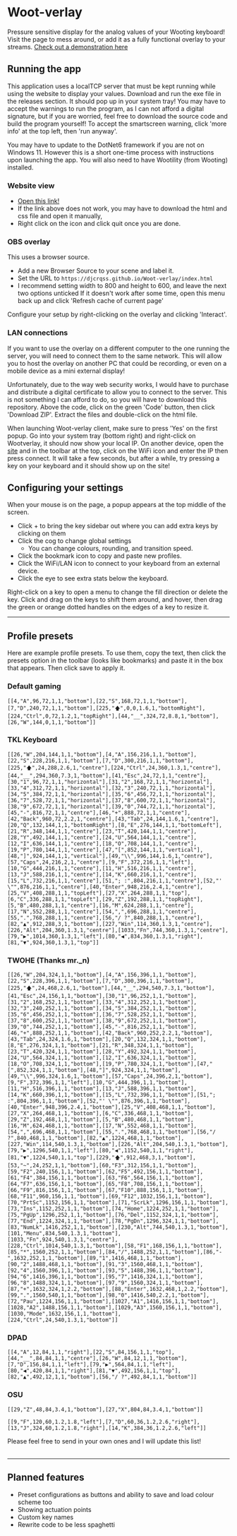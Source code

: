 # Woot-verlay
Pressure sensitive display for the analog values of your Wooting keyboard! Visit the page to mess around, or add it as a fully functional overlay to your streams.
[Check out a demonstration here](https://www.youtube.com/watch?v=62ZL6NmN-KM)

## Running the app
This application uses a localTCP server that must be kept running while using the website to display your values.
Download and run the exe file in the releases section. It should pop up in your system tray!
You may have to accept the warnings to run the program, as I can not afford a digital signature, but if you are worried, feel free to download the source code and build the program yourself! To accept the smartscreen warning, click 'more info' at the top left, then 'run anyway'.

You may have to update to the DotNet6 framework if you are not on Windows 11. However this is a short one-time process with instructions upon launching the app. You will also need to have Wootility (from Wooting) installed.


### Website view
- [Open this link!](https://djcrqss.github.io/Woot-verlay/index.html)
- If the link above does not work, you may have to download the html and css file and open it manually,
- Right click on the icon and click quit once you are done.

### OBS overlay
This uses a browser source.
- Add a new Browser Source to your scene and label it.
- Set the URL to `https://djcrqss.github.io/Woot-verlay/index.html`
- I recommend setting width to 800 and height to 600, and leave the next two options unticked
If it doesn't work after some time, open this menu back up and click 'Refresh cache of current page'

Configure your setup by right-clicking on the overlay and clicking 'Interact'.

### LAN connections
If you want to use the overlay on a different computer to the one running the server, you will need to connect them to the same network. This will allow you to host the overlay on another PC that could be recording, or even on a mobile device as a mini external display!

Unfortunately, due to the way web security works, I would have to purchase and distribute a digital certificate to allow you to connect to the server. This is not something I can afford to do, so you will have to download this repository. Above the code, click on the green 'Code' button, then click 'Download ZIP'. Extract the files and double-click on the html file. 

When launching Woot-verlay client, make sure to press 'Yes' on the first popup. Go into your system tray (bottom right) and right-click on Wootverlay, it should now show your local IP.
On another device, open the [site](https://djcrqss.github.io/Woot-verlay/index.html) and in the toolbar at the top, click on the WiFi icon and enter the IP then press connect. It will take a few seconds, but after a while, try pressing a key on your keyboard and it should show up on the site!


## Configuring your settings
When your mouse is on the page, a popup appears at the top middle of the screen.
- Click + to bring the key sidebar out where you can add extra keys by clicking on them
- Click the cog to change global settings
    - You can change colours, rounding, and transition speed.
- Click the bookmark icon to copy and paste new profiles.
- Click the WiFi/LAN icon to connect to your keyboard from an external device.
- Click the eye to see extra stats below the keyboard.

Right-click on a key to open a menu to change the fill direction or delete the key.
Click and drag on the keys to shift them around, and hover, then drag the green or orange dotted handles on the edges of a key to resize it.

----
## Profile presets
Here are example profile presets. To use them, copy the text, then click the presets option in the toolbar (looks like bookmarks) and paste it in the box that appears. Then click save to apply it.


### Default gaming
```
[[4,"A",96,72,1,1,"bottom"],[22,"S",168,72,1,1,"bottom"],[7,"D",240,72,1,1,"bottom"],[225,"🡅",0,0,1.6,1,"bottomRight"],[224,"Ctrl",0,72,1.2,1,"topRight"],[44,"__",324,72,8.8,1,"bottom"],[26,"W",144,0,1,1,"bottom"]]
```

### TKL Keyboard
```
[[26,"W",204,144,1,1,"bottom"],[4,"A",156,216,1,1,"bottom"],[22,"S",228,216,1,1,"bottom"],[7,"D",300,216,1,1,"bottom"],[225,"🡅",24,288,2.6,1,"centre"],[224,"Ctrl",24,360,1.3,1,"centre"],[44,"__",294,360,7.3,1,"bottom"],[41,"Esc",24,72,1,1,"centre"],[30,"1",96,72,1,1,"horizontal"],[31,"2",168,72,1,1,"horizontal"],[33,"4",312,72,1,1,"horizontal"],[32,"3",240,72,1,1,"horizontal"],[34,"5",384,72,1,1,"horizontal"],[35,"6",456,72,1,1,"horizontal"],[36,"7",528,72,1,1,"horizontal"],[37,"8",600,72,1,1,"horizontal"],[38,"9",672,72,1,1,"horizontal"],[39,"0",744,72,1,1,"horizontal"],[45,"-",816,72,1,1,"centre"],[46,"+",888,72,1,1,"centre"],[42,"Back",960,72,2.2,1,"centre"],[43,"Tab",24,144,1.6,1,"centre"],[20,"Q",132,144,1,1,"bottomRight"],[8,"E",276,144,1,1,"bottomLeft"],[21,"R",348,144,1,1,"centre"],[23,"T",420,144,1,1,"centre"],[28,"Y",492,144,1,1,"centre"],[24,"U",564,144,1,1,"centre"],[12,"I",636,144,1,1,"centre"],[18,"O",708,144,1,1,"centre"],[19,"P",780,144,1,1,"centre"],[47,"[",852,144,1,1,"vertical"],[48,"]",924,144,1,1,"vertical"],[49,"\\",996,144,1.6,1,"centre"],[57,"Caps",24,216,2,1,"centre"],[9,"F",372,216,1,1,"left"],[10,"G",444,216,1,1,"centre"],[11,"H",516,216,1,1,"centre"],[13,"J",588,216,1,1,"centre"],[14,"K",660,216,1,1,"centre"],[15,"L",732,216,1,1,"centre"],[51,"; :",804,216,1,1,"centre"],[52,"' \"",876,216,1,1,"centre"],[40,"Enter",948,216,2.4,1,"centre"],[25,"V",408,288,1,1,"topLeft"],[27,"X",264,288,1,1,"top"],[6,"C",336,288,1,1,"topLeft"],[29,"Z",192,288,1,1,"topRight"],[5,"B",480,288,1,1,"centre"],[16,"M",624,288,1,1,"centre"],[17,"N",552,288,1,1,"centre"],[54,",",696,288,1,1,"centre"],[55,".",768,288,1,1,"centre"],[56,"/ ?",840,288,1,1,"centre"],[82,"▲",912,288,3,1,"bottom"],[227,"Win",114,360,1.3,1,"centre"],[226,"Alt",204,360,1.3,1,"centre"],[1033,"Fn",744,360,1.3,1,"centre"],[79,"▶",1014,360,1.3,1,"left"],[80,"◀",834,360,1.3,1,"right"],[81,"▼",924,360,1.3,1,"top"]]
```

### TWOHE (Thanks mr._n)
```
[[26,"W",204,324,1,1,"bottom"],[4,"A",156,396,1,1,"bottom"],[22,"S",228,396,1,1,"bottom"],[7,"D",300,396,1,1,"bottom"],[225,"🡅",24,468,2.6,1,"bottom"],[44,"__",294,540,7.3,1,"bottom"],[41,"Esc",24,156,1,1,"bottom"],[30,"1",96,252,1,1,"bottom"],[31,"2",168,252,1,1,"bottom"],[33,"4",312,252,1,1,"bottom"],[32,"3",240,252,1,1,"bottom"],[34,"5",384,252,1,1,"bottom"],[35,"6",456,252,1,1,"bottom"],[36,"7",528,252,1,1,"bottom"],[37,"8",600,252,1,1,"bottom"],[38,"9",672,252,1,1,"bottom"],[39,"0",744,252,1,1,"bottom"],[45,"-",816,252,1,1,"bottom"],[46,"+",888,252,1,1,"bottom"],[42,"Back",960,252,2.2,1,"bottom"],[43,"Tab",24,324,1.6,1,"bottom"],[20,"Q",132,324,1,1,"bottom"],[8,"E",276,324,1,1,"bottom"],[21,"R",348,324,1,1,"bottom"],[23,"T",420,324,1,1,"bottom"],[28,"Y",492,324,1,1,"bottom"],[24,"U",564,324,1,1,"bottom"],[12,"I",636,324,1,1,"bottom"],[18,"O",708,324,1,1,"bottom"],[19,"P",780,324,1,1,"bottom"],[47,"[",852,324,1,1,"bottom"],[48,"]",924,324,1,1,"bottom"],[49,"\\",996,324,1.6,1,"bottom"],[57,"Caps",24,396,2,1,"bottom"],[9,"F",372,396,1,1,"left"],[10,"G",444,396,1,1,"bottom"],[11,"H",516,396,1,1,"bottom"],[13,"J",588,396,1,1,"bottom"],[14,"K",660,396,1,1,"bottom"],[15,"L",732,396,1,1,"bottom"],[51,"; :",804,396,1,1,"bottom"],[52,"' \"",876,396,1,1,"bottom"],[40,"Enter",948,396,2.4,1,"bottom"],[25,"V",408,468,1,1,"bottom"],[27,"X",264,468,1,1,"bottom"],[6,"C",336,468,1,1,"bottom"],[29,"Z",192,468,1,1,"bottom"],[5,"B",480,468,1,1,"bottom"],[16,"M",624,468,1,1,"bottom"],[17,"N",552,468,1,1,"bottom"],[54,",",696,468,1,1,"bottom"],[55,".",768,468,1,1,"bottom"],[56,"/ ?",840,468,1,1,"bottom"],[82,"▲",1224,468,1,1,"bottom"],[227,"Win",114,540,1.3,1,"bottom"],[226,"Alt",204,540,1.3,1,"bottom"],[79,"▶",1296,540,1,1,"left"],[80,"◀",1152,540,1,1,"right"],[81,"▼",1224,540,1,1,"top"],[229,"🡅",912,468,3,1,"bottom"],[53,"~",24,252,1,1,"bottom"],[60,"F3",312,156,1,1,"bottom"],[59,"F2",240,156,1,1,"bottom"],[62,"F5",492,156,1,1,"bottom"],[61,"F4",384,156,1,1,"bottom"],[63,"F6",564,156,1,1,"bottom"],[64,"F7",636,156,1,1,"bottom"],[65,"F8",708,156,1,1,"bottom"],[66,"F9",816,156,1,1,"bottom"],[67,"F10",888,156,1,1,"bottom"],[68,"F11",960,156,1,1,"bottom"],[69,"F12",1032,156,1,1,"bottom"],[70,"PrtSc",1152,156,1,1,"bottom"],[71,"ScrLk",1296,156,1,1,"bottom"],[73,"Ins",1152,252,1,1,"bottom"],[74,"Home",1224,252,1,1,"bottom"],[75,"PgUp",1296,252,1,1,"bottom"],[76,"Del",1152,324,1,1,"bottom"],[77,"End",1224,324,1,1,"bottom"],[78,"PgDn",1296,324,1,1,"bottom"],[83,"NumLk",1416,252,1,1,"bottom"],[230,"Alt",744,540,1.3,1,"bottom"],[101,"Menu",834,540,1.3,1,"bottom"],[1033,"Fn",924,540,1.3,1,"centre"],[228,"Ctrl",1014,540,1.3,1,"bottom"],[58,"F1",168,156,1,1,"bottom"],[85,"*",1560,252,1,1,"bottom"],[84,"/",1488,252,1,1,"bottom"],[86,"-",1632,252,1,1,"bottom"],[89,"1",1416,468,1,1,"bottom"],[90,"2",1488,468,1,1,"bottom"],[91,"3",1560,468,1,1,"bottom"],[92,"4",1560,396,1,1,"bottom"],[93,"5",1488,396,1,1,"bottom"],[94,"6",1416,396,1,1,"bottom"],[95,"7",1416,324,1,1,"bottom"],[96,"8",1488,324,1,1,"bottom"],[97,"9",1560,324,1,1,"bottom"],[87,"+",1632,324,1,2.2,"bottom"],[88,"Enter",1632,468,1,2.2,"bottom"],[99,".",1560,540,1,1,"bottom"],[98,"0",1416,540,2.2,1,"bottom"],[72,"Pau",1224,156,1,1,"bottom"],[1027,"A1",1416,156,1,1,"bottom"],[1028,"A2",1488,156,1,1,"bottom"],[1029,"A3",1560,156,1,1,"bottom"],[1030,"Mode",1632,156,1,1,"bottom"],[224,"Ctrl",24,540,1.3,1,"bottom"]]
```

### DPAD
```
[[4,"A",12,84,1,1,"right"],[22,"S",84,156,1,1,"top"],[44,"__",84,84,1,1,"centre"],[26,"W",84,12,1,1,"bottom"],[7,"D",156,84,1,1,"left"],[79,"▶",564,84,1,1,"left"],[80,"◀",420,84,1,1,"right"],[81,"▼",492,156,1,1,"top"],[82,"▲",492,12,1,1,"bottom"],[56,"/ ?",492,84,1,1,"bottom"]]
```

### OSU
```
[[29,"Z",48,84,3.4,1,"bottom"],[27,"X",804,84,3.4,1,"bottom"]]
```
```
[[9,"F",120,60,1.2,1.8,"left"],[7,"D",60,36,1.2,2.6,"right"],[13,"J",324,60,1.2,1.8,"right"],[14,"K",384,36,1.2,2.6,"left"]]
```

Please feel free to send in your own ones and I will update this list!
<br><br>

---

## Planned features
- Preset configurations as buttons and ability to save and load colour scheme too
- Showing actuation points
- Custom key names
- Rewrite code to be less spaghetti



